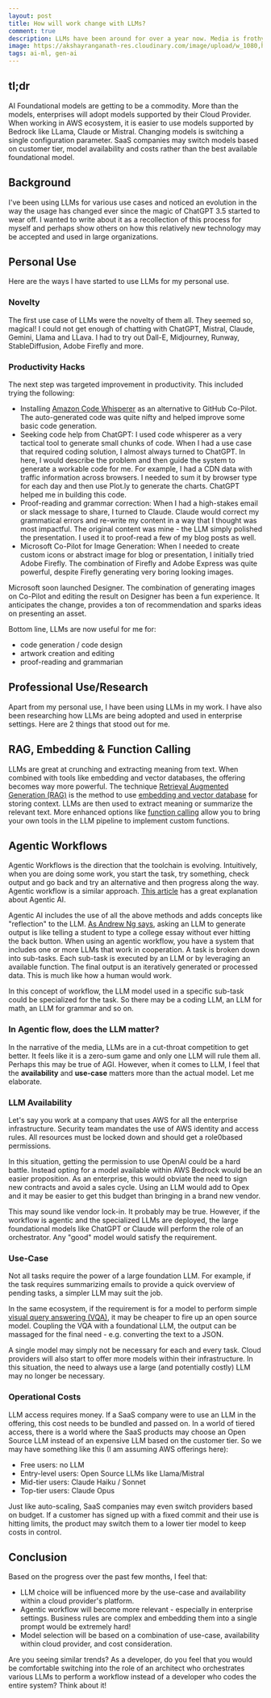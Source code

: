 ```yaml
---
layout: post
title: How will work change with LLMs?
comment: true
description: LLMs have been around for over a year now. Media is frothy about the latest and most performant model. However, that is just half the story. My take on how they will LLMs actually used.
image: https://akshayranganath-res.cloudinary.com/image/upload/w_1080,h_480,f_auto,q_auto,dpr_1.5,c_pad,b_auto/blog/llm-use-cases.png
tags: ai-ml, gen-ai
---
```


## tl;dr

AI Foundational models are getting to be a commodity. More than the models, enterprises will adopt models supported by their Cloud Provider. When working in AWS ecosystem, it is easier to use models supported by Bedrock like LLama, Claude or Mistral. Changing models is switching a single configuration parameter. SaaS companies may switch models based on customer tier, model availability and costs rather than the best available foundational model.

## Background

I've been using LLMs for various use cases and noticed an evolution in the way the usage has changed ever since the magic of ChatGPT 3.5 started to wear off. I wanted to write about it as a recollection of this process for myself and perhaps show others on how this relatively new technology may be accepted and used in large organizations.

## Personal Use

Here are the ways I have started to use LLMs for my personal use.

### Novelty

The first use case of LLMs were the novelty of them all. They seemed so, magical! I could not get enough of chatting with ChatGPT, Mistral, Claude, Gemini, Llama and LLava. I had to try out Dall-E, Midjourney, Runway, StableDiffusion, Adobe Firefly and more.

### Productivity Hacks

The next step was targeted improvement in productivity. This included trying the following:

* Installing [Amazon Code Whisperer](https://aws.amazon.com/blogs/aws/amazon-codewhisperer-free-for-individual-use-is-now-generally-available/) as an alternative to GitHub Co-Pilot. The auto-generated code was quite nifty and helped improve some basic code generation.
* Seeking code help from ChatGPT: I used code whisperer as a very tactical tool to generate small chunks of code. When I had a use case that required coding solution, I almost always turned to ChatGPT. In here, I would describe the problem and then guide the system to generate a workable code for me. For example, I had a CDN data with traffic information across browsers. I needed to sum it by browser type for each day and then use Plot.ly to generate the charts. ChatGPT helped me in building this code.
* Proof-reading and grammar correction: When I had a high-stakes email or slack message to share, I turned to Claude. Claude would correct my grammatical errors and re-write my content in a way that I thought was most impactful. The original content was mine - the LLM simply polished the presentation. I used it to proof-read a few of my blog posts as well.
* Microsoft Co-Pilot for Image Generation: When I needed to create custom icons or abstract image for blog or presentation, I initially tried Adobe Firefly. The combination of Firefly and Adobe Express was quite powerful, despite Firefly generating very boring looking images.

Microsoft soon launched Designer. The combination of generating images on Co-Pilot and editing the result on Designer has been a fun experience. It anticipates the change, provides a ton of recommendation and sparks ideas on presenting an asset.

Bottom line, LLMs are now useful for me for:

* code generation / code design
* artwork creation and editing
* proof-reading and grammarian


## Professional Use/Research

Apart from my personal use, I have been using LLMs in my work. I have also been researching how LLMs are being adopted and used in enterprise settings. Here are 2 things that stood out for me.

## RAG, Embedding & Function Calling

LLMs are great at crunching and extracting meaning from text. When combined with tools like embedding and vector databases, the offering becomes way more powerful. The technique [Retrieval Augmented Generation (RAG)](https://github.blog/2024-04-04-what-is-retrieval-augmented-generation-and-what-does-it-do-for-generative-ai/) is the method to use [embedding and vector database](https://realpython.com/chromadb-vector-database/) for storing context. LLMs are then used to extract meaning or summarize the relevant text. More enhanced options like [function calling](https://www.promptingguide.ai/applications/function_calling) allow you to bring your own tools in the LLM pipeline to implement custom functions.

## Agentic Workflows

Agentic Workflows is the direction that the toolchain is evolving. Intuitively, when you are doing some work, you start the task, try something, check output and go back and try an alternative and then progress along the way. Agentic workflow is a similar approach. [This article](https://blog.openapihub.com/en-us/introduction-to-agentic-ai/) has a great explanation about Agentic AI.

Agentic AI includes the use of all the above methods and adds concepts like "reflection" to the LLM. [As Andrew Ng says](https://www.youtube.com/watch?v=sal78ACtGTc), asking an LLM to generate output is like telling a student to type a college essay without ever hitting the back button. When using an agentic workflow, you have a system that includes one or more LLMs that work in cooperation. A task is broken down into sub-tasks. Each sub-task is executed by an LLM or by leveraging an available function. The final output is an iteratively generated or processed data. This is much like how a human would work.

In this concept of workflow, the LLM model used in a specific sub-task could be specialized for the task. So there may be a coding LLM, an LLM for math, an LLM for grammar and so on.

### In Agentic flow, does the LLM matter?

In the narrative of the media, LLMs are in a cut-throat competition to get better. It feels like it is a zero-sum game and only one LLM will rule them all. Perhaps this may be true of AGI. However, when it comes to LLM, I feel that the **availability** and **use-case** matters more than the actual model. Let me elaborate.

### LLM Availability

Let's say you work at a company that uses AWS for all the enterprise infrastructure. Security team mandates the use of AWS identity and access rules. All resources must be locked down and should get a role0based permissions.

In this situation, getting the permission to use OpenAI could be a hard battle. Instead opting for a model available within AWS Bedrock would be an easier proposition. As an enterprise, this would obviate the need to sign new contracts and avoid a sales cycle. Using an LLM would add to Opex and it may be easier to get this budget than bringing in a brand new vendor.

This may sound like vendor lock-in. It probably may be true. However, if the workflow is agentic and the specialized LLMs are deployed, the large foundational models like ChatGPT or Claude will perform the role of an orchestrator. Any "good" model would satisfy the requirement.

### Use-Case

Not all tasks require the power of a large foundation LLM. For example, if the task requires summarizing emails to provide a quick overview of pending tasks, a simpler LLM may suit the job.

In the same ecosystem, if the requirement is for a model to perform simple [visual query answering (VQA)](https://huggingface.co/tasks/visual-question-answering), it may be cheaper to fire up an open source model.  Coupling the VQA with a foundational LLM, the output can be massaged for the final need - e.g. converting the text to a JSON. 

A single model may simply not be necessary for each and every task. Cloud providers will also start to offer more models within their infrastructure. In this situation, the need to always use a large (and potentially costly) LLM may no longer be necessary.

### Operational Costs

LLM access requires money. If a SaaS company were to use an LLM in the offering, this cost needs to be bundled and passed on. In a world of tiered access, there is a world where the SaaS products may choose an Open Source LLM instead of an expensive LLM based on the customer tier. So we may have something like this (I am assuming AWS offerings here):

* Free users: no LLM
* Entry-level users: Open Source LLMs like Llama/Mistral
* Mid-tier users: Claude Haiku / Sonnet
* Top-tier users: Claude Opus

Just like auto-scaling, SaaS companies may even switch providers based on budget. If a customer has signed up with a fixed commit and their use is hitting limits, the product may switch them to a lower tier model to keep costs in control.

## Conclusion

Based on the progress over the past few months, I feel that:

* LLM choice will be influenced more by the use-case and availability within a cloud provider's platform.
* Agentic workflow will become more relevant - especially in enterprise settings. Business rules are complex and embedding them into a single prompt would be extremely hard!
* Model selection will be based on a combination of use-case, availability within cloud provider, and cost consideration.

Are you seeing similar trends? As a developer, do you feel that you would be comfortable switching into the role of an architect who orchestrates various LLMs to perform a workflow instead of a developer who codes the entire system? Think about it!
